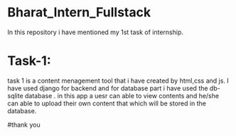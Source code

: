 # Bharat_Intern_Fullstack
In this repository i have mentioned my 1st task of internship.
# Task-1:
task 1 is a content menagement tool that i have created by html,css and js.
I have used django for backend and for database part i have used the db-sqlite database .
in this app a uesr can able to view contents and he/she can able to upload their own content that which will be stored in the database.

#thank you
